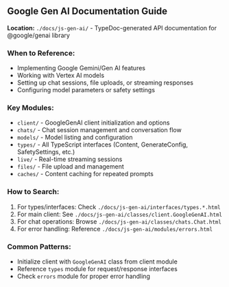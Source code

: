 ## Google Gen AI Documentation Guide

**Location:** `./docs/js-gen-ai/` - TypeDoc-generated API documentation for @google/genai library

### When to Reference:
- Implementing Google Gemini/Gen AI features
- Working with Vertex AI models
- Setting up chat sessions, file uploads, or streaming responses
- Configuring model parameters or safety settings

### Key Modules:
- `client/` - GoogleGenAI client initialization and options
- `chats/` - Chat session management and conversation flow
- `models/` - Model listing and configuration
- `types/` - All TypeScript interfaces (Content, GenerateConfig, SafetySettings, etc.)
- `live/` - Real-time streaming sessions
- `files/` - File upload and management
- `caches/` - Content caching for repeated prompts

### How to Search:
1. For types/interfaces: Check `./docs/js-gen-ai/interfaces/types.*.html`
2. For main client: See `./docs/js-gen-ai/classes/client.GoogleGenAI.html`
3. For chat operations: Browse `./docs/js-gen-ai/classes/chats.Chat.html`
4. For error handling: Reference `./docs/js-gen-ai/modules/errors.html`

### Common Patterns:
- Initialize client with `GoogleGenAI` class from client module
- Reference `types` module for request/response interfaces
- Check `errors` module for proper error handling